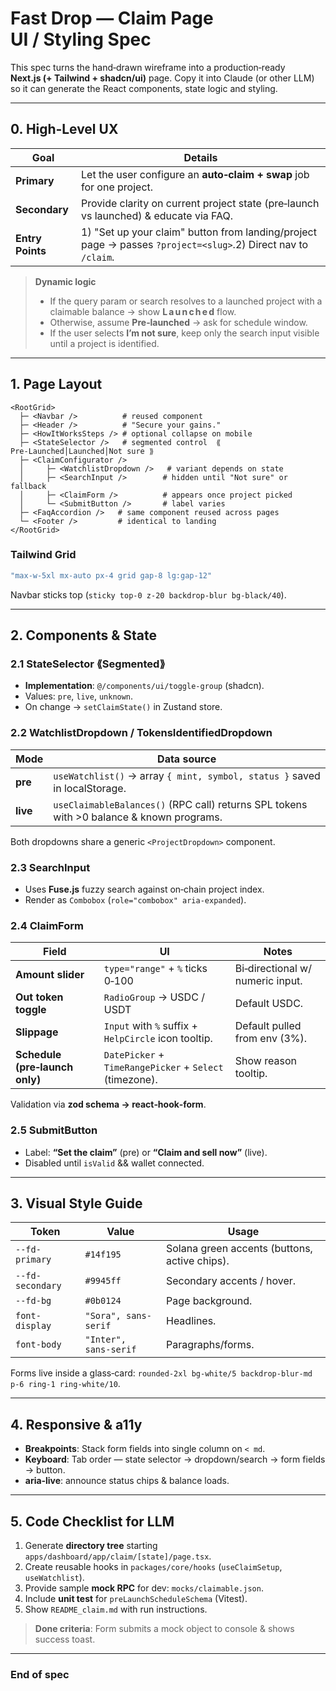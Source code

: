 # Fast Drop — **Claim Page** UI / Styling Spec

This spec turns the hand‑drawn wireframe into a production‑ready **Next.js (+ Tailwind + shadcn/ui)** page. Copy it into Claude (or other LLM) so it can generate the React components, state logic and styling.

---

## 0. High‑Level UX

| Goal             | Details                                                                                                       |
| ---------------- | ------------------------------------------------------------------------------------------------------------- |
| **Primary**      | Let the user configure an **auto‑claim + swap** job for one project.                                          |
| **Secondary**    | Provide clarity on current project state (pre‑launch vs launched) & educate via FAQ.                          |
| **Entry Points** | 1) "Set up your claim" button from landing/project page → passes `?project=<slug>`.2) Direct nav to `/claim`. |

> **Dynamic logic**
>
> - If the query param or search resolves to a launched project with a claimable balance → show **L a u n c h e d** flow.
> - Otherwise, assume **Pre‑launched** → ask for schedule window.
> - If the user selects **I’m not sure**, keep only the search input visible until a project is identified.

---

## 1. Page Layout

```
<RootGrid>
  ├─ <Navbar />          # reused component
  ├─ <Header />          # "Secure your gains."
  ├─ <HowItWorksSteps /> # optional collapse on mobile
  ├─ <StateSelector />   # segmented control  ⟪ Pre‑Launched│Launched│Not sure ⟫
  ├─ <ClaimConfigurator />
  │     ├─ <WatchlistDropdown />   # variant depends on state
  │     ├─ <SearchInput />        # hidden until "Not sure" or fallback
  │     ├─ <ClaimForm />          # appears once project picked
  │     └─ <SubmitButton />       # label varies
  ├─ <FaqAccordion />   # same component reused across pages
  └─ <Footer />         # identical to landing
</RootGrid>
```

### Tailwind Grid

```ts
"max-w-5xl mx-auto px-4 grid gap-8 lg:gap-12"
```

Navbar sticks top (`sticky top-0 z-20 backdrop-blur bg-black/40`).

---

## 2. Components & State

### 2.1 StateSelector ⟪Segmented⟫

- **Implementation**: `@/components/ui/toggle-group` (shadcn).
- Values: `pre`, `live`, `unknown`.
- On change → `setClaimState()` in Zustand store.

### 2.2 WatchlistDropdown / TokensIdentifiedDropdown

| Mode     | Data source                                                                              |
| -------- | ---------------------------------------------------------------------------------------- |
| **pre**  | `useWatchlist()` → array `{ mint, symbol, status }` saved in localStorage.               |
| **live** | `useClaimableBalances()` (RPC call) returns SPL tokens with >0 balance & known programs. |

Both dropdowns share a generic `<ProjectDropdown>` component.

### 2.3 SearchInput

- Uses **Fuse.js** fuzzy search against on‑chain project index.
- Render as `Combobox` (`role="combobox" aria-expanded`).

### 2.4 ClaimForm

| Field                          | UI                                                      | Notes                            |
| ------------------------------ | ------------------------------------------------------- | -------------------------------- |
| **Amount slider**              | `type="range"` + `%` ticks 0‑100                        | Bi‑directional w/ numeric input. |
| **Out token toggle**           | `RadioGroup` → USDC / USDT                              | Default USDC.                    |
| **Slippage**                   | `Input` with `%` suffix + `HelpCircle` icon tooltip.    | Default pulled from env (3%).    |
| **Schedule (pre‑launch only)** | `DatePicker` + `TimeRangePicker` + `Select` (timezone). | Show reason tooltip.             |

Validation via **zod schema → react‑hook‑form**.

### 2.5 SubmitButton

- Label: **“Set the claim”** (pre) or **“Claim and sell now”** (live).
- Disabled until `isValid` && wallet connected.

---

## 3. Visual Style Guide

| Token            | Value                 | Usage                                         |
| ---------------- | --------------------- | --------------------------------------------- |
| `--fd-primary`   | `#14f195`             | Solana green accents (buttons, active chips). |
| `--fd-secondary` | `#9945ff`             | Secondary accents / hover.                    |
| `--fd-bg`        | `#0b0124`             | Page background.                              |
| `font-display`   | `"Sora", sans-serif`  | Headlines.                                    |
| `font-body`      | `"Inter", sans-serif` | Paragraphs/forms.                             |

Forms live inside a glass‑card: `rounded-2xl bg-white/5 backdrop-blur-md p-6 ring-1 ring-white/10`.

---

## 4. Responsive & a11y

- **Breakpoints**: Stack form fields into single column on `< md`.
- **Keyboard**: Tab order — state selector → dropdown/search → form fields → button.
- **aria‑live**: announce status chips & balance loads.

---

## 5. Code Checklist for LLM

1. Generate **directory tree** starting `apps/dashboard/app/claim/[state]/page.tsx`.
2. Create reusable hooks in `packages/core/hooks` (`useClaimSetup`, `useWatchlist`).
3. Provide sample **mock RPC** for dev: `mocks/claimable.json`.
4. Include **unit test** for `preLaunchScheduleSchema` (Vitest).
5. Show `README_claim.md` with run instructions.

> **Done criteria**: Form submits a mock object to console & shows success toast.

---

### End of spec


